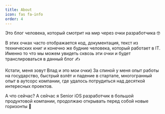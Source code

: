 ```yaml
---
title: About
icon: fas fa-info
order: 4
---
```


Это блог человека, который смотрит на мир через очки разработчика 🤓

В этих очках часто отображается код, документация, текст из технических книг и конечно же будние человека, который работает в IT. Именно то что мы можем увидеть сквозь эти очки и будет транслироваться в данный блог ✍️

Кстати, меня зовут Влад и это мои очки) За спиной у меня опыт работы на государство, быстрый взлёт и падение в стартапе, многогранный опыт в аутсорс компании, где удалось потрудиться над десяткой интересных проектов. 

А что сейчас? А сейчас я Senior iOS разработчик в большой продуктовой компании, продолжаю открывать перед собой новые горизонты 🚀
